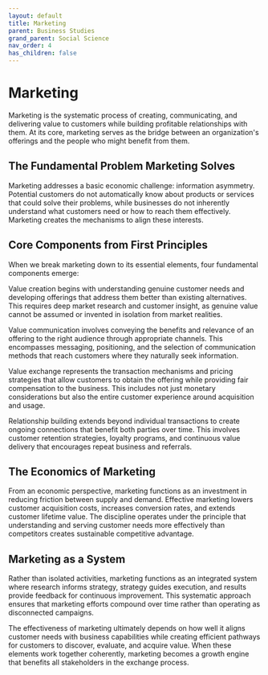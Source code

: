```yaml
---
layout: default
title: Marketing
parent: Business Studies
grand_parent: Social Science
nav_order: 4
has_children: false
---
```


# Marketing

Marketing is the systematic process of creating, communicating, and delivering value to customers while building profitable relationships with them. At its core, marketing serves as the bridge between an organization's offerings and the people who might benefit from them.

## The Fundamental Problem Marketing Solves

Marketing addresses a basic economic challenge: information asymmetry. Potential customers do not automatically know about products or services that could solve their problems, while businesses do not inherently understand what customers need or how to reach them effectively. Marketing creates the mechanisms to align these interests.

## Core Components from First Principles

When we break marketing down to its essential elements, four fundamental components emerge:

Value creation begins with understanding genuine customer needs and developing offerings that address them better than existing alternatives. This requires deep market research and customer insight, as genuine value cannot be assumed or invented in isolation from market realities.

Value communication involves conveying the benefits and relevance of an offering to the right audience through appropriate channels. This encompasses messaging, positioning, and the selection of communication methods that reach customers where they naturally seek information.

Value exchange represents the transaction mechanisms and pricing strategies that allow customers to obtain the offering while providing fair compensation to the business. This includes not just monetary considerations but also the entire customer experience around acquisition and usage.

Relationship building extends beyond individual transactions to create ongoing connections that benefit both parties over time. This involves customer retention strategies, loyalty programs, and continuous value delivery that encourages repeat business and referrals.

## The Economics of Marketing

From an economic perspective, marketing functions as an investment in reducing friction between supply and demand. Effective marketing lowers customer acquisition costs, increases conversion rates, and extends customer lifetime value. The discipline operates under the principle that understanding and serving customer needs more effectively than competitors creates sustainable competitive advantage.

## Marketing as a System

Rather than isolated activities, marketing functions as an integrated system where research informs strategy, strategy guides execution, and results provide feedback for continuous improvement. This systematic approach ensures that marketing efforts compound over time rather than operating as disconnected campaigns.

The effectiveness of marketing ultimately depends on how well it aligns customer needs with business capabilities while creating efficient pathways for customers to discover, evaluate, and acquire value. When these elements work together coherently, marketing becomes a growth engine that benefits all stakeholders in the exchange process.

